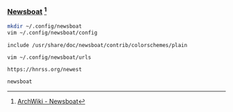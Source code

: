 ### [Newsboat](https://github.com/newsboat/newsboat) [^1]

```sh
mkdir ~/.config/newsboat
vim ~/.config/newsboat/config
```

```
include /usr/share/doc/newsboat/contrib/colorschemes/plain
```

```sh
vim ~/.config/newsboat/urls
```

```
https://hnrss.org/newest
```

```sh
newsboat
```

[^1]: [ArchWiki - Newsboat](https://wiki.archlinux.org/title/Newsboat)